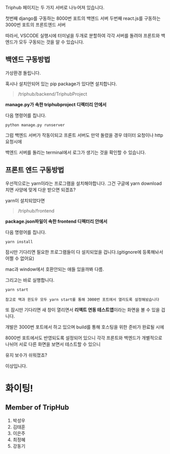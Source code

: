 Triphub 페이지는 두 가지 서버로 나누어져 있습니다.

첫번째 django를 구동하는 8000번 포트의 백엔드 서버
두번째 react.js를 구동하는 3000번 포트의 프론트엔드 서버

따라서, VSCODE 실행시에 터미널을 두개로 분할하여 각각 서버를 돌려야 프론트와 백엔드가 모두 구동되는 것을 알 수 있습니다.


## 백엔드 구동방법

가상환경 돌립니다.

혹시나 설치안되어 있는 pip package가 있다면 설치합니다.

> /triphub/backend/TriphubProject

**manage.py가 속한 triphubproject 디렉터리 안에서**

다음 명령어를 칩니다.

~~~shell
python manage.py runserver
~~~

그럼 백엔드 서버가 작동이되고 프론트 서버도 만약 돌렸을 경우 데이터 요청이나 http요청시에

백엔드 서버를 돌리는 terminal에서 로그가 생기는 것을 확인할 수 있습니다.

## 프론트 엔드 구동방법
우선적으로는 yarn이라는 프로그램을 설치해야합니다.
그건 구글에 yarn download 치면 사양에 맞게 다운 받으면 되겠죠?

yarn이 설치되었다면

> /triphub/frontend

**package.json파일이 속한 frontend 디렉터리 안에서**

다음 명령어를 칩니다.

~~~shell
yarn install
~~~

잠시만 기다리면 필요한 프로그램들이 다 설치되었을 겁니다.(gitignore에 등록해놔서 어쩔 수 없어요)

mac과 window에서 호환안되는 애들 있을까봐 다름.

그리고는 바로 실행합니다.

~~~shell
yarn start
~~~

`참고로 맥과 윈도우 모두 yarn start를 통해 3000번 포트에서 열리도록 설정해놨습니다`

또 잠시만 기다리면 새 창이 열리면서 **리액트 연동 테스트앱**이라는 화면을 볼 수 있을 겁니다.

개발은 3000번 포트에서 하고 있으며 build를 통해 호스팅을 위한 준비가 완료될 시에

8000번 포트에서도 반영되도록 설정되어 있으니 각각 프론트와 백엔드가 개별적으로 나뉘어 서로 다른 화면을 보면서 테스트할 수 있으니

유지 보수가 쉬워졌죠?

이상입니다.

# 화이팅!

## Member of TripHub
1. 박성우
2. 김태훈
3. 이은주
4. 최정혜
5. 강동기
